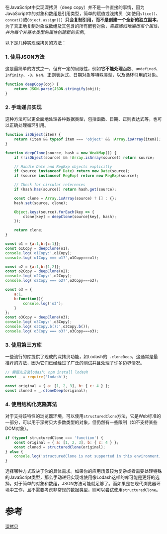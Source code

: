 
在JavaScript中实现深拷贝（deep copy）并不是一件直接的事情，因为JavaScript中的对象和数组是引用类型，简单的赋值或浅拷贝（如使用`slice()`、`concat()`或`Object.assign()`）**只会复制引用，而不是创建一个全新的独立副本**。为了真正地复制对象或数组及其包含的所有嵌套对象，*需要递归地遍历每个属性，并为每个非基本类型的属性创建新的实例*。

以下是几种实现深拷贝的方法：

### 1. 使用JSON方法
这是最简单的方式之一，但有一定的局限性，例如**它不能处理**函数、`undefined`、`Infinity`、`-0`、`NaN`、正则表达式、日期对象等特殊类型，以及循环引用的对象。

```javascript
function deepCopy(obj) {
    return JSON.parse(JSON.stringify(obj));
}
```

### 2. 手动递归实现
这种方法可以更全面地处理各种数据类型，包括函数、日期、正则表达式等，也可以正确处理循环引用。

```javascript
function isObject(item) {
    return (item && typeof item === 'object' && !Array.isArray(item));
}

function deepClone(source, hash = new WeakMap()) {
    if (!isObject(source) && !Array.isArray(source)) return source;

    // Handle Date and RegExp objects explicitly
    if (source instanceof Date) return new Date(source);
    if (source instanceof RegExp) return new RegExp(source);

    // Check for circular references
    if (hash.has(source)) return hash.get(source);

    const clone = Array.isArray(source) ? [] : {};
    hash.set(source, clone);

    Object.keys(source).forEach(key => {
        clone[key] = deepClone(source[key], hash);
    });

    return clone;
}

const o1 = {a:1,b:{c:1}};
const o1Copy = deepClone(o1);
console.log('o1Copy:',o1Copy);
console.log('o1Copy === o1?',o1Copy===o1);

const o2 = {a:1,b:[1,2]};
const o2Copy = deepClone(o2);
console.log('o2Copy:',o2Copy);
console.log('o2Copy === o2?',o2Copy===o2);

const o3 = {
	a:1,
	b:function(){
		console.log('o3');
	}
};
const o3Copy = deepClone(o3);
console.log('o3Copy:',o3Copy);
console.log('o3Copy.b():',o3Copy.b());
console.log('o3Copy === o3?',o3Copy===o3);
```

### 3. 使用第三方库
一些流行的库提供了现成的深拷贝功能，如Lodash的`_.cloneDeep`，这通常是最推荐的方法，因为它们已经经过了广泛的测试并且处理了许多边界情况。

```javascript
// 需要先安装lodash: npm install lodash
const _ = require('lodash');

const original = { a: [1, 2, 3], b: { c: 4 } };
const cloned = _.cloneDeep(original);
```

### 4. 使用结构化克隆算法
对于支持该特性的浏览器环境，可以使用`structuredClone`方法，它是Web标准的一部分，可以用于深拷贝大多数类型的对象，但仍然有一些限制（如不支持某些DOM对象）。

```javascript
if (typeof structuredClone === 'function') {
    const original = { a: [1, 2, 3], b: { c: 4 } };
    const cloned = structuredClone(original);
} else {
    console.log('structuredClone is not supported in this environment.');
}
```

选择哪种方式取决于你的具体需求。如果你的应用场景较为复杂或者需要处理特殊的JavaScript类型，那么手动递归实现或使用像Lodash这样的库可能是更好的选择。对于简单的对象和数组，JSON方法可能就足够了。而如果是在现代浏览器环境中工作，且不需要考虑非常规的数据类型，则可以尝试使用`structuredClone`。


# 参考
[深拷贝](https://www.bilibili.com/video/BV1zX4y1Y7GA/?spm_id_from=333.337.search-card.all.click&vd_source=22af953ea4c09540ad1966711a2d53f0)
